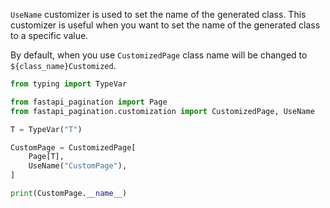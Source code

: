 `UseName` customizer is used to set the name of the generated class.
This customizer is useful when you want to set the name of the generated class to a specific value.

By default, when you use `CustomizedPage` class name will be changed to `${class_name}Customized`.

```py
from typing import TypeVar

from fastapi_pagination import Page
from fastapi_pagination.customization import CustomizedPage, UseName

T = TypeVar("T")

CustomPage = CustomizedPage[
    Page[T],
    UseName("CustomPage"),
]

print(CustomPage.__name__)
```